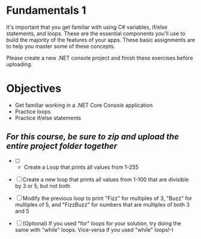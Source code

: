
# Fundamentals 1

It's important that you get familiar with using C# variables, if/else statements, and loops. These are the essential components you'll use to build the majority of the features of your apps. These basic assignments are to help you master some of these concepts.

Please create a new .NET console project and finish these exercises before uploading.


# Objectives

-   Get familiar working in a .NET Core Console 	application
-   Practice loops
-   Practice if/else statements

## *For this course, be sure to zip and upload the entire project folder together*

 - [ ] -   Create a Loop that prints all values from 1-255
 - [ ] Create a new loop that prints all values from 1-100 that are divisible by 3 or 5, but not both
    
 - [ ] Modify the previous loop to print "Fizz" for multiples of 3, "Buzz" for multiples of 5, and "FizzBuzz" for numbers that are multiples of both 3 and 5
 - [ ]  (Optional) If you used "for" loops for your solution, try doing the same with "while" loops. Vice-versa if you used "while" loops!-I
<!--stackedit_data:
eyJoaXN0b3J5IjpbLTczMDg1MTYyN119
-->